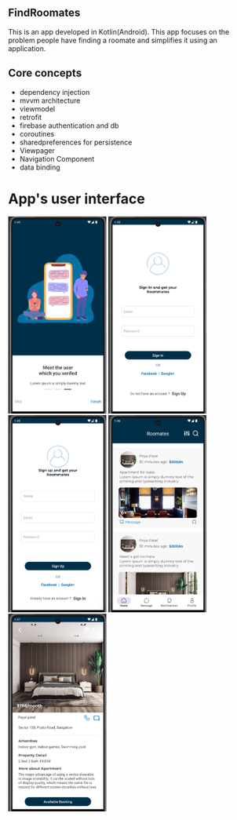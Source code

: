 
## FindRoomates

This is an app developed in Kotlin(Android). This app focuses on the problem people have finding a roomate and simplifies it using an application.

## Core concepts
- dependency injection
- mvvm architecture
- viewmodel
- retrofit
- firebase authentication and db
- coroutines
- sharedpreferences for persistence
- Viewpager
- Navigation Component
- data binding


# App's user interface

<div>
<img src="DemoImages/onboarding_screen.png" width="200">
  <img src="DemoImages/login_screen.png" width="200">
<img src="DemoImages/signup_screen.png" width="200">
<img src="DemoImages/home_screen.png" width="200">
<img src="DemoImages/room_detail_screen.png" width="200">
</div>

